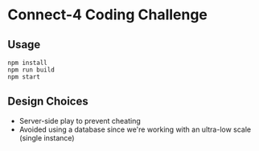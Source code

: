 # Connect-4 Coding Challenge

## Usage
```
npm install
npm run build
npm start
```

## Design Choices
- Server-side play to prevent cheating
- Avoided using a database since we're working with an ultra-low scale (single instance)
